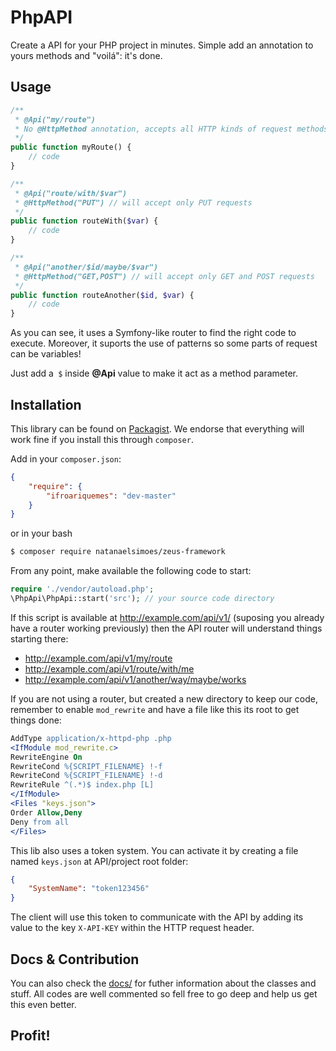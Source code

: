 # PhpAPI

Create a API for your PHP project in minutes. Simple add an annotation to yours methods and "voilá": it's done.

## Usage

```php
/**
 * @Api("my/route")
 * No @HttpMethod annotation, accepts all HTTP kinds of request methods
 */
public function myRoute() {
    // code
}

/**
 * @Api("route/with/$var")
 * @HttpMethod("PUT") // will accept only PUT requests
 */
public function routeWith($var) {
    // code
}

/**
 * @Api("another/$id/maybe/$var")
 * @HttpMethod("GET,POST") // will accept only GET and POST requests
 */
public function routeAnother($id, $var) {
    // code
}
```

As you can see, it uses a Symfony-like router to find the right code to execute. Moreover, it suports the use of patterns so some parts of request can be variables!

Just add a` $` inside **@Api** value to make it act as a method parameter.

## Installation

This library can be found on [Packagist](https://packagist.org/packages/ifroariquemes/php-api). We endorse that everything will work fine if you install this through `composer`.

Add in your `composer.json`:
```json
{
    "require": {
        "ifroariquemes": "dev-master"
    }
}
```
or in your bash
```sh
$ composer require natanaelsimoes/zeus-framework
```

From any point, make available the following code to start:

```php
require './vendor/autoload.php';
\PhpApi\PhpApi::start('src'); // your source code directory
```

If this script is available at http://example.com/api/v1/ (suposing you already have a router working previously) then the API router will understand things starting there:
- http://example.com/api/v1/my/route
- http://example.com/api/v1/route/with/me
- http://example.com/api/v1/another/way/maybe/works

If you are not using a router, but created a new directory to keep our code, remember to enable `mod_rewrite` and have a file like this its root to get things done:

```apache
AddType application/x-httpd-php .php
<IfModule mod_rewrite.c>
RewriteEngine On
RewriteCond %{SCRIPT_FILENAME} !-f
RewriteCond %{SCRIPT_FILENAME} !-d
RewriteRule ^(.*)$ index.php [L]
</IfModule>
<Files "keys.json">
Order Allow,Deny
Deny from all
</Files>
```

This lib also uses a token system. You can activate it by creating a file named `keys.json` at API/project root folder:

```json
{
    "SystemName": "token123456"
}
```

The client will use this token to communicate with the API by adding its value to the key `X-API-KEY` within the HTTP request header.

## Docs & Contribution
You can also check the [docs/](docs/) for futher information about the classes and stuff. All codes are well commented so fell free to go deep and help us get this even better.

## Profit!